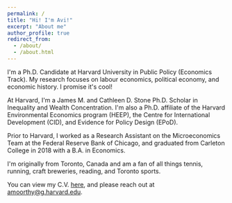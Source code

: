 ```yaml
---
permalink: /
title: "Hi! I'm Avi!"
excerpt: "About me"
author_profile: true
redirect_from: 
  - /about/
  - /about.html
---
```


I'm a Ph.D. Candidate at Harvard University in Public Policy (Economics Track). My research focuses on labour economics, political economy, and economic history. I promise it's cool!  

At Harvard, I'm a James M. and Cathleen D. Stone Ph.D. Scholar in Inequality and Wealth Concentration. I'm also a Ph.D. affiliate of the Harvard Environmental Economics program (HEEP), the Centre for International Development (CID), and Evidence for Policy Design (EPoD).  

Prior to Harvard, I worked as a Research Assistant on the Microeconomics Team at the Federal Reserve Bank of Chicago, and graduated from Carleton College in 2018 with a B.A. in Economics.  

I'm originally from Toronto, Canada and am a fan of all things tennis, running, craft breweries, reading, and Toronto sports.   

You can view my C.V. [here](https://avi-moorthy.github.io/files/Moorthy_CV.pdf), and please reach out at [amoorthy@g.harvard.edu](mailto:amoorthy@g.harvard.edu).